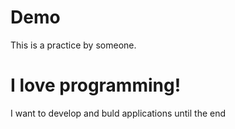 # Demo
This is a practice by someone.

# I love programming!
I want to develop and buld applications until the end

